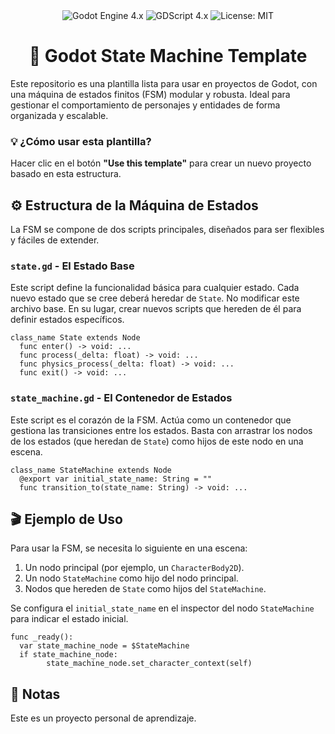 <div align="center">
  <img src="https://img.shields.io/badge/Godot_Engine-4.x-478CBF?style=for-the-badge&logo=godot-engine&logoColor=white" alt="Godot Engine 4.x">
  <img src="https://img.shields.io/badge/GDScript-4.x-478CBF?style=for-the-badge&logo=gdscript&logoColor=white" alt="GDScript 4.x">
  <img src="https://img.shields.io/badge/License-MIT-green?style=for-the-badge" alt="License: MIT">
</div>
<h1 align="center">🚀 Godot State Machine Template</h1>

<p>
  Este repositorio es una plantilla lista para usar en proyectos de Godot, con una máquina de estados finitos (FSM) modular y robusta. 
  Ideal para gestionar el comportamiento de personajes y entidades de forma organizada y escalable.
</p>

<h3>💡 ¿Cómo usar esta plantilla?</h3>
<p>
Hacer clic en el botón <strong>"Use this template"</strong> para crear un nuevo proyecto basado en esta estructura.
</p>

<h2>⚙️ Estructura de la Máquina de Estados</h2>
<p>
La FSM se compone de dos scripts principales, diseñados para ser flexibles y fáciles de extender.
</p>

<h3><code>state.gd</code> - El Estado Base</h3>
<p>
  Este script define la funcionalidad básica para cualquier estado. Cada nuevo estado que se cree deberá heredar de <code>State</code>.
  <span class="warning">No modificar este archivo base.</span> En su lugar, crear nuevos scripts que hereden de él para definir estados específicos.
</p>

<pre><code>class_name State extends Node
  func enter() -> void: ...
  func process(_delta: float) -> void: ...
  func physics_process(_delta: float) -> void: ...
  func exit() -> void: ...
</code></pre>

<h3><code>state_machine.gd</code> - El Contenedor de Estados</h3>
<p>
  Este script es el corazón de la FSM. Actúa como un contenedor que gestiona las transiciones entre los estados.
  Basta con arrastrar los nodos de los estados (que heredan de <code>State</code>) como hijos de este nodo en una escena.
</p>

<pre><code>class_name StateMachine extends Node
  @export var initial_state_name: String = ""
  func transition_to(state_name: String) -> void: ...
</code></pre>
</div>

<h2>🎬 Ejemplo de Uso</h2>
<p>
Para usar la FSM, se necesita lo siguiente en una escena:
</p>
<ol>
  <li>Un nodo principal (por ejemplo, un <code>CharacterBody2D</code>).</li>
  <li>Un nodo <code>StateMachine</code> como hijo del nodo principal.</li>
  <li>Nodos que hereden de <code>State</code> como hijos del <code>StateMachine</code>.</li>
</ol>
<p>
Se configura el <code>initial_state_name</code> en el inspector del nodo <code>StateMachine</code> para indicar el estado inicial.
</p>

<pre><code>func _ready():
  var state_machine_node = $StateMachine
  if state_machine_node:
        state_machine_node.set_character_context(self)
</code></pre>

<h2>🤝 Notas</h2>

<p>Este es un proyecto personal de aprendizaje. </p>
